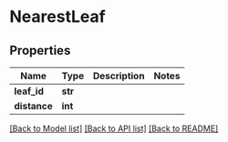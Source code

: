# NearestLeaf

## Properties
Name | Type | Description | Notes
------------ | ------------- | ------------- | -------------
**leaf_id** | **str** |  | 
**distance** | **int** |  | 

[[Back to Model list]](../README.md#documentation-for-models) [[Back to API list]](../README.md#documentation-for-api-endpoints) [[Back to README]](../README.md)


